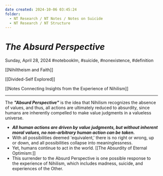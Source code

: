 ```yaml
---
date created: 2024-10-06 03:45:24
folder:
  - NT Research / NT Notes / Notes on Suicide
  - NT Research / NT Structure
---
```


# _The Absurd Perspective_

Sunday, April 28, 2024 #notebooklm, #suicide, #nonexistence, #definition

[[Nihiltheism and Faith]]

[[Divided-Self Explored]]

[[Notes Connecting Insights from the Experience of Nihilism]]

* * *

  

The **_"Absurd Perspective"_** is the idea that Nihilism recognizes the absence of values, and thus, all actions are ultimately reduced to absurdity, since humans are inherently compelled to make value judgments in a valueless universe.

- **_All human actions are driven by value judgments, but without inherent moral values, no non-arbitrary human action can be taken._** 
- With all possibilities deemed 'equivalent,' there is no right or wrong, up or down, and all possibilities collapse into meaninglessness. 
- Yet, humans continue to act in the world. [[The Absurdity of Eternal Optimism:]]
- This surrender to the Absurd Perspective is one possible response to the experience of Nihilism, which includes madness, suicide, and experiences of the Other.
